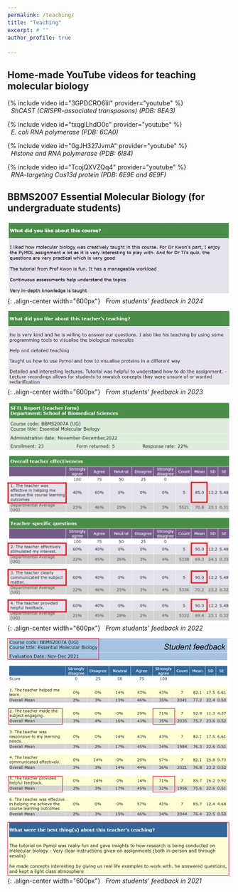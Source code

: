 ```yaml
---
permalink: /teaching/
title: "Teaching"
excerpt: # ""
author_profile: true

---
```

## Home-made YouTube videos for teaching molecular biology 
{% include video id="3GPDCRO6liI" provider="youtube" %}  
&nbsp;&nbsp;*ShCAST (CRISPR-associated transposons) (PDB: 8EA3)*  

{% include video id="txqglLhdO0c" provider="youtube" %}  
&nbsp;&nbsp;*E. coli RNA polymerase (PDB: 6CA0)*  
  
{% include video id="0gJH327JvmA" provider="youtube" %}  
&nbsp;&nbsp;*Histone and RNA polymerase (PDB: 6I84)*  
  
{% include video id="TcojQXVZQq4" provider="youtube" %}  
&nbsp;&nbsp;*RNA-targeting Cas13d protein (PDB: 6E9E and 6E9F)*  
  
## BBMS2007 Essential Molecular Biology (for undergraduate students)  
![image-center](/assets/images/250228_sftl.jpg){: .align-center width="600px"}
&nbsp;&nbsp;*From students' feedback in 2024*  

![image-center](/assets/images/240217_BBMS2007.jpg){: .align-center width="600px"}
&nbsp;&nbsp;*From students' feedback in 2023*  

![image-center](/assets/images/20230123_sftl.jpg){: .align-center width="600px"}
&nbsp;&nbsp;*From students' feedback in 2022*  
  
![image-center](/assets/images/BBMS2007.jpg){: .align-center width="600px"}
&nbsp;&nbsp;*From students' feedback in 2021*  
